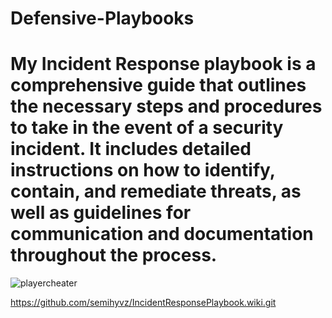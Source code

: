 # Defensive-Playbooks

# My Incident Response playbook is a comprehensive guide that outlines the necessary steps and procedures to take in the event of a security incident. It includes detailed instructions on how to identify, contain, and remediate threats, as well as guidelines for communication and documentation throughout the process.

![playercheater](https://user-images.githubusercontent.com/71923946/205676114-9f2df58a-3723-4e56-afb1-9647918743d5.jpg)


https://github.com/semihyvz/IncidentResponsePlaybook.wiki.git
